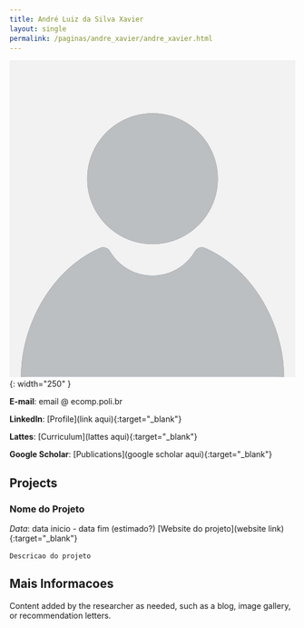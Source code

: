 ```yaml
---
title: André Luiz da Silva Xavier
layout: single
permalink: /paginas/andre_xavier/andre_xavier.html
---
```

!["André Luiz da Silva Xavier"](/assets/images/pesquisadores/unknown.jpg){: width="250" }

**E-mail**: email @ ecomp.poli.br

**LinkedIn**: [Profile](link aqui){:target="_blank"} 

**Lattes**: [Curriculum](lattes aqui){:target="_blank"} 

**Google Scholar**: [Publications](google scholar aqui){:target="_blank"} 

## Projects

### Nome do Projeto
  *Data*: data inicio - data fim (estimado?)
    [Website do projeto](website link){:target="_blank"} 
    
    Descricao do projeto

## Mais Informacoes

Content added by the researcher as needed, such as a blog, image gallery, or recommendation letters.
